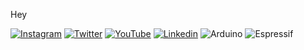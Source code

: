 Hey


[![Instagram](https://img.shields.io/badge/Instagram-E4405F?style=for-the-badge&logo=instagram&logoColor=white)](https://www.instagram.com/wl11lm/)
[![Twitter](https://img.shields.io/badge/Twitter-1DA1F2?style=for-the-badge&logo=twitter&logoColor=white)](https://twitter.com/WilliamMB2)
[![YouTube](https://img.shields.io/badge/YouTube-FF0000?style=for-the-badge&logo=youtube&logoColor=white)](https://www.youtube.com/channel/UC6pMCUCzHLpEY9fi0H_0O1w)
[![Linkedin](https://img.shields.io/badge/LinkedIn-0077B5?style=for-the-badge&logo=linkedin&logoColor=white)](https://www.linkedin.com/in/williammarreiro/)
![Arduino](https://img.shields.io/badge/Arduino-00979D?style=for-the-badge&logo=Arduino&logoColor=white)
![Espressif](https://img.shields.io/badge/espressif-E7352C?style=for-the-badge&logo=espressif&logoColor=white)
